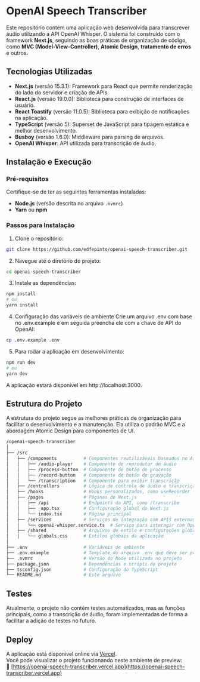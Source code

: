 # OpenAI Speech Transcriber

Este repositório contém uma aplicação web desenvolvida para transcrever áudio utilizando a API OpenAI Whisper. O sistema foi construído com o framework **Next.js**, seguindo as boas práticas de organização de código, como **MVC (Model-View-Controller)**, **Atomic Design**, **tratamento de erros** e outros.

## Tecnologias Utilizadas

- **Next.js** (versão 15.3.1): Framework para React que permite renderização do lado do servidor e criação de APIs.
- **React.js** (versão 19.0.0): Biblioteca para construção de interfaces de usuário.
- **React Toastify** (versão 11.0.5): Biblioteca para exibição de notificações na aplicação.
- **TypeScript** (versão 5): Superset de JavaScript para tipagem estática e melhor desenvolvimento.
- **Busboy** (versão 1.6.0): Middleware para parsing de arquivos.
- **OpenAI Whisper**: API utilizada para transcrição de áudio.

## Instalação e Execução

### Pré-requisitos

Certifique-se de ter as seguintes ferramentas instaladas:

- **Node.js** (versão descrita no arquivo `.nvmrc`)
- **Yarn** ou **npm**

### Passos para Instalação

1. Clone o repositório:

```bash
git clone https://github.com/edfepinto/openai-speech-transcriber.git
```

2. Navegue até o diretório do projeto:

```bash
cd openai-speech-transcriber
```

3. Instale as dependências:

```bash
npm install
# ou
yarn install
```

4. Configuração das variáveis de ambiente
Crie um arquivo .env com base no .env.example e em seguida preencha ele com a chave de API do OpenAI: 

```bash
cp .env.example .env
```

5. Para rodar a aplicação em desenvolvimento:

```bash
npm run dev
# ou
yarn dev
```

A aplicação estará disponível em http://localhost:3000.

## Estrutura do Projeto
A estrutura do projeto segue as melhores práticas de organização para facilitar o desenvolvimento e a manutenção. Ela utiliza o padrão MVC e a abordagem Atomic Design para componentes de UI.

```bash
/openai-speech-transcriber
│
├── /src
│   ├── /components          # Componentes reutilizáveis baseados no Atomic Design
│   │   ├── /audio-player    # Componente de reprodutor de áudio
│   │   ├── /process-button  # Componente de botão de processo
│   │   ├── /record-button   # Componente de botão de gravação
│   │   └── /transcription   # Componente para exibir transcrição
│   ├── /controllers         # Lógica de controle de áudio e transcrição
│   ├── /hooks               # Hooks personalizados, como useRecorder
│   ├── /pages               # Páginas do Next.js
│   │   ├── /api             # Endpoints da API, como /transcribe
│   │   ├── _app.tsx         # Configuração global do Next.js
│   │   └── index.tsx        # Página principal
│   ├── /services            # Serviços de integração com APIs externas
│   │   └── openai-whisper.service.ts  # Serviço para interagir com OpenAI Whisper
│   ├── /shared              # Arquivos de estilo e configurações globais
│   │   └── globals.css      # Estilos globais da aplicação
│
├── .env                     # Variáveis de ambiente
├── .env.example             # Template do arquivo .env que deve ser preenchido
├── .nvmrc                   # Versão do Node utilizada no projeto
├── package.json             # Dependências e scripts do projeto
├── tsconfig.json            # Configuração do TypeScript
└── README.md                # Este arquivo
```

## Testes
Atualmente, o projeto não contém testes automatizados, mas as funções principais, como a transcrição de áudio, foram implementadas de forma a facilitar a adição de testes no futuro.

## Deploy

A aplicação está disponível online via [Vercel](https://vercel.com).  
Você pode visualizar o projeto funcionando neste ambiente de preview:  
🔗 [https://openai-speech-transcriber.vercel.app](https://openai-speech-transcriber.vercel.app)

